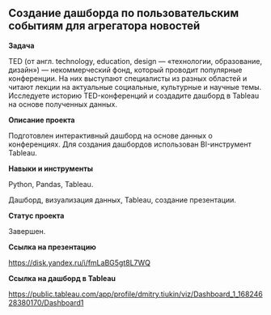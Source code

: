 ## Создание дашборда по пользовательским событиям для агрегатора новостей

**Задача**   

TED (от англ. technology, education, design — «технологии, образование, дизайн») — некоммерческий фонд, который проводит популярные конференции. На них выступают специалисты из разных областей и читают лекции на актуальные социальные, культурные и научные темы. Исследуете историю TED-конференций и создадите дашборд в Tableau на основе полученных данных.

**Описание проекта**

Подготовлен интерактивный дашборд на основе данных о конференциях. Для создания дашбордов использован BI-инструмент Tableau.

**Навыки и инструменты**  

Python, Pandas, Tableau.

Дашборд, визуализация данных, Tableau, создание презентации.

**Статус проекта**

Завершен.

**Ссылка на презентацию**

https://disk.yandex.ru/i/fmLaBG5gt8L7WQ

**Ссылка на дашборд в Tableau**

https://public.tableau.com/app/profile/dmitry.tiukin/viz/Dashboard_1_16824628380170/Dashboard1